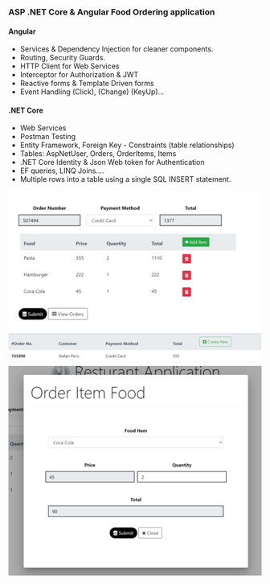 ### ASP .NET Core & Angular Food Ordering application

#### Angular
- Services & Dependency Injection for cleaner components.
- Routing, Security Guards. 
- HTTP Client for Web Services
- Interceptor for Authorization & JWT
- Reactive forms & Template Driven forms
- Event Handling (Click), (Change) (KeyUp)...
#### .NET Core
- Web Services
- Postman Testing
- Entity Framework, Foreign Key - Constraints (table relationships)
- Tables: AspNetUser, Orders, OrderItems, Items
- .NET Core Identity & Json Web token for Authentication
-  EF queries, LINQ Joins.... 
- Multiple rows into a table using a single SQL INSERT statement.
<img src="screenshots/Screenshot_1.png">
<img src="screenshots/Screenshot_2.png">
<img src="screenshots/Screenshot_3.png">


